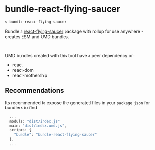 # bundle-react-flying-saucer

```sh
$ bundle-react-flying-saucer
```

Bundle a [react-flying-saucer](https://github.com/d3dc/react-flying-saucer) package with rollup for use anywhere - creates ESM and UMD bundles.

&nbsp;

UMD bundles created with this tool have a peer dependency on:

- react
- react-dom
- react-mothership

## Recommendations

Its recommended to expose the generated files in your `package.json` for bundlers to find

```js
  ...
  module: "dist/index.js"
  main: "dist/index.umd.js",
  scripts: {
    "bundle": "bundle-react-flying-saucer"
  },
  ...
```
